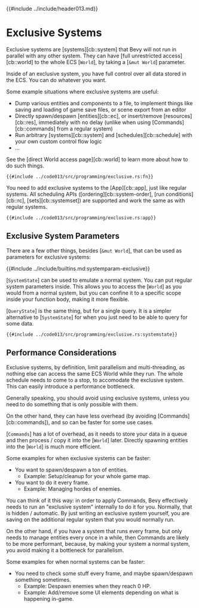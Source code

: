 {{#include ../include/header013.md}}

# Exclusive Systems

Exclusive systems are [systems][cb::system] that Bevy will not run in parallel
with any other system. They can have [full unrestricted access][cb::world]
to the whole ECS [`World`], by taking a [`&mut World`] parameter.

Inside of an exclusive system, you have full control over all data stored
in the ECS. You can do whatever you want.

Some example situations where exclusive systems are useful:
 - Dump various entities and components to a file, to implement things like
   saving and loading of game save files, or scene export from an editor
 - Directly spawn/despawn [entities][cb::ec], or insert/remove [resources][cb::res],
   immediately with no delay (unlike when using [Commands][cb::commands]
   from a regular system)
 - Run arbitrary [systems][cb::system] and [schedules][cb::schedule] with your
   own custom control flow logic
 - …

See the [direct World access page][cb::world] to learn more about how to do
such things.

```rust,no_run,noplayground
{{#include ../code013/src/programming/exclusive.rs:fn}}
```

You need to add exclusive systems to the [App][cb::app], just like
regular systems. All scheduling APIs ([ordering][cb::system-order], [run
conditions][cb::rc], [sets][cb::systemset]) are supported and work the same
as with regular systems.

```rust,no_run,noplayground
{{#include ../code013/src/programming/exclusive.rs:app}}
```

## Exclusive System Parameters

There are a few other things, besides [`&mut World`], that can be used as
parameters for exclusive systems:

{{#include ../include/builtins.md:systemparam-exclusive}}

[`SystemState`] can be used to emulate a normal system.  You can put regular
system parameters inside. This allows you to access the [`World`] as you would
from a normal system, but you can confine it to a specific scope inside your
function body, making it more flexible.

[`QueryState`] is the same thing, but for a single query.  It is a simpler
alternative to [`SystemState`] for when you just need to be able to query for
some data.

```rust,no_run,noplayground
{{#include ../code013/src/programming/exclusive.rs:systemstate}}
```

## Performance Considerations

Exclusive systems, by definition, limit parallelism and multi-threading, as
nothing else can access the same ECS World while they run. The whole schedule
needs to come to a stop, to accomodate the exclusive system. This can easily
introduce a performance bottleneck.

Generally speaking, you should avoid using exclusive systems, unless you need
to do something that is only possible with them.

On the other hand, they can have less overhead (by avoiding
[Commands][cb::commands]), and so can be faster for some use cases.

[`Commands`] has a lot of overhead, as it needs to store your data in a queue
and then process / copy it into the [`World`] later. Directly spawning entities
into the [`World`] is much more efficient.

Some examples for when exclusive systems can be faster:
 - You want to spawn/despawn a ton of entities.
   - Example: Setup/cleanup for your whole game map.
 - You want to do it every frame.
   - Example: Managing hordes of enemies.

You can think of it this way: in order to apply Commands, Bevy effectively
needs to run an "exclusive system" internally to do it for you. Normally,
that is hidden / automatic. By just writing an exclusive system yourself,
you are saving on the additional regular system that you would normally run.

On the other hand, if you have a system that runs every frame, but only
needs to manage entities every once in a while, then Commands are likely
to be more performant, because, by making your system a normal system,
you avoid making it a bottleneck for parallelism.

Some examples for when normal systems can be faster:
 - You need to check some stuff every frame, and maybe spawn/despawn something sometimes.
   - Example: Despawn enemies when they reach 0 HP.
   - Example: Add/remove some UI elements depending on what is happening in-game.

